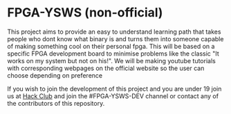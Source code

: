 # FPGA-YSWS (non-official)
This project aims to provide an easy to understand learning path that takes people who dont know what binary is and turns them into someone capable of making something cool on their personal fpga.
This will be based on a specific FPGA development board to minimise problems like the classic "It works on my system but not on his!".
We will be making youtube tutorials with corresponding webpages on the official website so the user can choose depending on preference

If you wish to join the development of this project and you are under 19 join us at [Hack Club](https://hackclub.com) and join the #FPGA-YSWS-DEV channel or contact any of the contributors of this repository.

